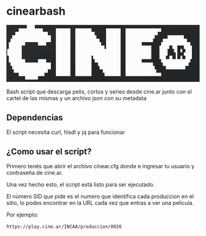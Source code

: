# cinearbash
![cine.ar ASCII logo](https://raw.githubusercontent.com/GrafoVolaverunt/cinearbash/main/cinearlogo.png)

Bash script que descarga pelis, cortos y series desde cine.ar junto con el cartel de las mismas y un archivo json con su metadata

## Dependencias
El script necesita curl, hlsdl y jq para funcionar

## ¿Como usar el script?
Primero tenés que abrir el archivo cinear.cfg donde e ingresar tu usuario y contraseña de cine.ar.

Una vez hecho esto, el script está listo para ser ejecutado.

El número SID que pide es el numero que identifica cada produccion en el sitio, lo podes encontrar en la URL cada vez que entras a ver una pelicula.

Por ejemplo:
```
https://play.cine.ar/INCAA/produccion/8026
```
